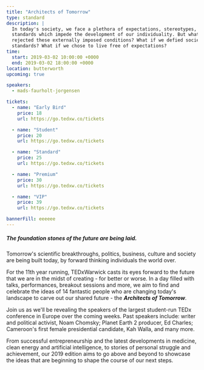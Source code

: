 ```yaml
---
title: "Architects of Tomorrow"
type: standard
description: |
  In today's society, we face a plethora of expectations, stereotypes, and
  standards which impede the development of our individuality. But what if we
  rejected these externally imposed conditions? What if we defied societal
  standards? What if we chose to live free of expectations?
time:
  start: 2019-03-02 10:00:00 +0000
  end: 2019-03-02 18:00:00 +0000
location: butterworth
upcoming: true

speakers:
  - mads-faurholt-jorgensen

tickets:
  - name: "Early Bird"
    price: 18
    url: https://go.tedxw.co/tickets

  - name: "Student"
    price: 20
    url: https://go.tedxw.co/tickets

  - name: "Standard"
    price: 25
    url: https://go.tedxw.co/tickets

  - name: "Premium"
    price: 30
    url: https://go.tedxw.co/tickets

  - name: "VIP"
    price: 39
    url: https://go.tedxw.co/tickets

bannerFill: eeeeee
---
```


##### The foundation stones of the future are being laid.

Tomorrow's scientific breakthroughs, politics, business, culture and society
are being built today, by forward thinking individuals the world over.

For the 11th year running, TEDxWarwick casts its eyes forward to the future
that we are in the midst of creating - for better or worse. In a day filled
with talks, performances, breakout sessions and more, we aim to find and
celebrate the ideas of 14 fantastic people who are changing today's landscape
to carve out our shared future - the <span class="red">***Architects of
Tomorrow***</span>.

Join us as we'll be revealing the speakers of the largest student-run TEDx
conference in Europe over the coming weeks. Past speakers include: writer and
political activist, Noam Chomsky; Planet Earth 2 producer, Ed Charles;
Cameroon's first female presidential candidate, Kah Walla, and many more.

From successful entrepreneurship and the latest developments in medicine, clean
energy and artificial intelligence, to stories of personal struggle and
achievement, our 2019 edition aims to go above and beyond to showcase the ideas
that are beginning to shape the course of our next steps.
